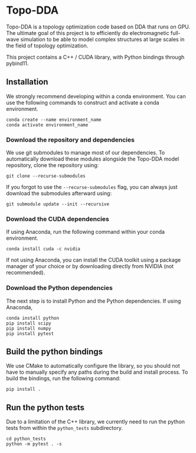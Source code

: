 # Topo-DDA
Topo-DDA is a topology optimization code based on DDA that runs on GPU. The 
ultimate goal of this project is to efficiently do electromagnetic full-wave
simulation to be able to model complex structures at large scales in the field
of topology optimization.

This project contains a C++ / CUDA library, with Python bindings through
pybind11.

## Installation
We strongly recommend developing within a conda environment. You can use the
following commands to construct and activate a conda environment.

```
conda create --name environment_name
conda activate environment_name
```

### Download the repository and dependencies
We use git submodules to manage most of our dependencies. To automatically
download these modules alongside the Topo-DDA model repository, clone the
repository using:

```
git clone --recurse-submodules
```

If you forgot to use the `--recurse-submodules` flag, you can always just
download the submodules afterward using:

```
git submodule update --init --recursive
```

### Download the CUDA dependencies

If using Anaconda, run the following command within your conda environment.

```
conda install cuda -c nvidia
```

If not using Anaconda, you can install the CUDA toolkit using a package manager
of your choice or by downloading directly from NVIDIA (not recommended).

### Download the Python dependencies

The next step is to install Python and the Python dependencies. If using
Anaconda,

```
conda install python
pip install scipy
pip install numpy
pip install pytest
```

## Build the python bindings

We use CMake to automatically configure the library, so you should not have to
manually specify any paths during the build and install process. To build the
bindings, run the following command:

```
pip install .
```

## Run the python tests

Due to a limitation of the C++ library, we currently need to run the python
tests from within the  `python_tests` subdirectory.

```
cd python_tests
python -m pytest . -s
```
